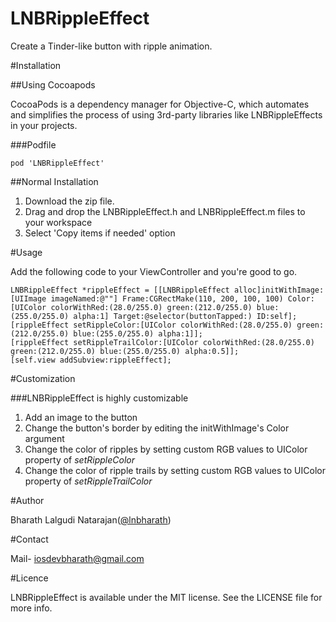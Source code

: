 LNBRippleEffect
===============

Create a Tinder-like button with ripple animation.

#Installation

##Using Cocoapods

CocoaPods is a dependency manager for Objective-C, which automates and simplifies the process of using 3rd-party libraries like LNBRippleEffects in your projects. 

###Podfile

~~~~~~~~
pod 'LNBRippleEffect'
~~~~~~~~

##Normal Installation

1. Download the zip file. 
2. Drag and drop the LNBRippleEffect.h and LNBRippleEffect.m files to your workspace
3. Select 'Copy items if needed' option

#Usage 

Add the following code to your ViewController and you're good to go.

~~~~~~~~
LNBRippleEffect *rippleEffect = [[LNBRippleEffect alloc]initWithImage:[UIImage imageNamed:@""] Frame:CGRectMake(110, 200, 100, 100) Color:[UIColor colorWithRed:(28.0/255.0) green:(212.0/255.0) blue:(255.0/255.0) alpha:1] Target:@selector(buttonTapped:) ID:self];
[rippleEffect setRippleColor:[UIColor colorWithRed:(28.0/255.0) green:(212.0/255.0) blue:(255.0/255.0) alpha:1]];
[rippleEffect setRippleTrailColor:[UIColor colorWithRed:(28.0/255.0) green:(212.0/255.0) blue:(255.0/255.0) alpha:0.5]];
[self.view addSubview:rippleEffect];
~~~~~~~~

#Customization 

###LNBRippleEffect is highly customizable

1. Add an image to the button 
2. Change the button's border by editing the initWithImage's Color argument 
3. Change the color of ripples by setting custom RGB values to UIColor property of *setRippleColor*
4. Change the color of ripple trails by setting custom RGB values to UIColor property of *setRippleTrailColor*

#Author

Bharath Lalgudi Natarajan([@lnbharath](http://twitter.com/lnbharath ""))

#Contact 

Mail- iosdevbharath@gmail.com

#Licence 

LNBRippleEffect is available under the MIT license. See the LICENSE file for more info.


